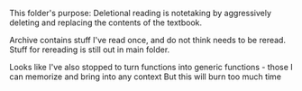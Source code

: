 This folder's purpose:
Deletional reading is notetaking by aggressively deleting and replacing the contents of the textbook.


Archive contains stuff I've read once, and do not think needs to be reread. 
    Stuff for rereading is still out in main folder.

Looks like I've also stopped to turn functions into generic functions - those I can memorize and bring into any context 
    But this will burn too much time 